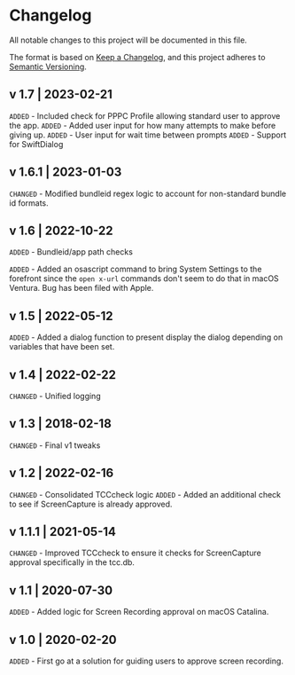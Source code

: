# Changelog
All notable changes to this project will be documented in this file.

The format is based on [Keep a Changelog](https://keepachangelog.com/en/1.0.0/),
and this project adheres to [Semantic Versioning](https://semver.org/spec/v2.0.0.html).

## v 1.7 | 2023-02-21
`ADDED` - Included check for PPPC Profile allowing standard user to approve the app.
`ADDED` - Added user input for how many attempts to make before giving up.
`ADDED` - User input for wait time between prompts
`ADDED` - Support for SwiftDialog

## v 1.6.1 | 2023-01-03
`CHANGED` - Modified bundleid regex logic to account for non-standard bundle id formats.

## v 1.6 | 2022-10-22
`ADDED` - Bundleid/app path checks

`ADDED` - Added an osascript command to bring System Settings to the forefront since the `open x-url` commands don't seem to do that in macOS Ventura. Bug has been filed with Apple.

## v 1.5 | 2022-05-12
`ADDED` - Added a dialog function to present display the dialog depending on variables that have been set.

## v 1.4 | 2022-02-22
`CHANGED` - Unified logging

## v 1.3 | 2018-02-18
`CHANGED` - Final v1 tweaks

## v 1.2 | 2022-02-16
`CHANGED` - Consolidated TCCcheck logic
`ADDED` - Added an additional check to see if ScreenCapture is already approved.

## v 1.1.1 | 2021-05-14
`CHANGED` -  Improved TCCcheck to ensure it checks for ScreenCapture approval specifically in the tcc.db.

## v 1.1 | 2020-07-30
`ADDED` - Added logic for Screen Recording approval on macOS Catalina.

## v 1.0 | 2020-02-20
`ADDED` - First go at a solution for guiding users to approve screen recording.
